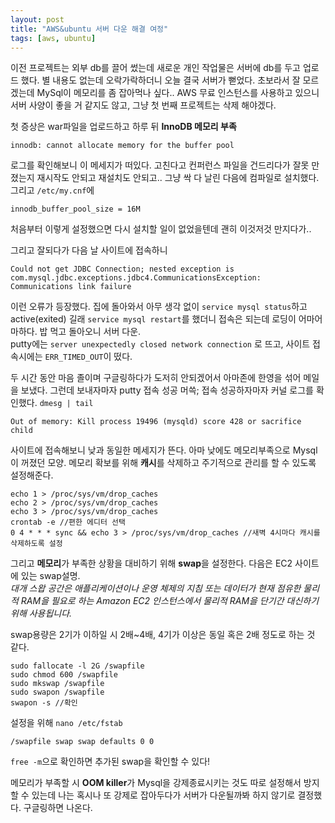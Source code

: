 ```yaml
---
layout: post
title: "AWS&ubuntu 서버 다운 해결 여정"
tags: [aws, ubuntu]
---
```


이전 프로젝트는 외부 db를 끌어 썼는데 새로운 개인 작업물은 서버에 db를 두고 업로드 했다. 별 내용도 없는데 오락가락하더니 오늘 결국 서버가 뻗었다. 초보라서 잘 모르겠는데 MySql이 메모리를 좀 잡아먹나 싶다.. AWS 무료 인스턴스를 사용하고 있으니 서버 사양이 좋을 거 같지도 않고, 그냥 첫 번째 프로젝트는 삭제 해야겠다.  

첫 증상은 war파일을 업로드하고 하루 뒤 **InnoDB 메모리 부족**  
```
innodb: cannot allocate memory for the buffer pool
```
로그를 확인해보니 이 메세지가 떠있다. 고친다고 컨퍼런스 파일을 건드리다가 잘못 만졌는지 재시작도 안되고 재설치도 안되고.. 그냥 싹 다 날린 다음에 컴파일로 설치했다. 그리고 `/etc/my.cnf`에  
```
innodb_buffer_pool_size = 16M
```
처음부터 이렇게 설정했으면 다시 설치할 일이 없었을텐데 괜히 이것저것 만지다가..  

그리고 잘되다가 다음 날 사이트에 접속하니  
```
Could not get JDBC Connection; nested exception is com.mysql.jdbc.exceptions.jdbc4.CommunicationsException: Communications link failure
```
이런 오류가 등장했다. 집에 돌아와서 아무 생각 없이 `service mysql status`하고 active(exited) 길래 `service mysql restart`를 했더니 접속은 되는데 로딩이 어마어마하다. 밥 먹고 돌아오니 서버 다운.  
putty에는 `server unexpectedly closed network connection` 로 뜨고, 사이트 접속시에는 `ERR_TIMED_OUT`이 떴다.  


두 시간 동안 마음 졸이며 구글링하다가 도저히 안되겠어서 아마존에 한영을 섞어 메일을 보냈다. 그런데 보내자마자 putty 접속 성공 머쓱; 접속 성공하자마자 커널 로그를 확인했다. `dmesg | tail`  
```
Out of memory: Kill process 19496 (mysqld) score 428 or sacrifice child
```
사이트에 접속해보니 낮과 동일한 메세지가 뜬다. 아마 낮에도 메모리부족으로 Mysql이 꺼졌던 모양. 메모리 확보를 위해 **캐시**를 삭제하고 주기적으로 관리를 할 수 있도록 설정해준다.  
```
echo 1 > /proc/sys/vm/drop_caches
echo 2 > /proc/sys/vm/drop_caches
echo 3 > /proc/sys/vm/drop_caches
crontab -e //편한 에디터 선택
0 4 * * * sync && echo 3 > /proc/sys/vm/drop_caches //새벽 4시마다 캐시를 삭제하도록 설정
```

그리고 **메모리**가 부족한 상황을 대비하기 위해 **swap**을 설정한다. 다음은 EC2 사이트에 있는 swap설명.  
*대개 스왑 공간은 애플리케이션이나 운영 체제의 지침 또는 데이터가 현재 점유한 물리적 RAM을 필요로 하는 Amazon EC2 인스턴스에서 물리적 RAM을 단기간 대신하기 위해 사용됩니다.*  

swap용량은 2기가 이하일 시 2배~4배, 4기가 이상은 동일 혹은 2배 정도로 하는 것 같다.  

```
sudo fallocate -l 2G /swapfile
sudo chmod 600 /swapfile
sudo mkswap /swapfile
sudo swapon /swapfile
swapon -s //확인
```
설정을 위해 `nano /etc/fstab`  
```
/swapfile swap swap defaults 0 0
```
`free -m`으로 확인하면 추가된 swap을 확인할 수 있다!  

메모리가 부족할 시 **OOM killer**가 Mysql을 강제종료시키는 것도 따로 설정해서 방지할 수 있는데 나는 혹시나 또 강제로 잡아두다가 서버가 다운될까봐 하지 않기로 결정했다. 구글링하면 나온다.
